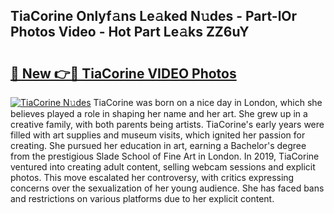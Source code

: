 ## TiaCorine Onlyf𝚊ns Le𝚊ked N𝚞des - Part-lOr Photos Video - Hot Part Le𝚊ks ZZ6uY

# <h2><a href="http://ab75310.deff.icu/?id=TiaCorine">🔗 New 👉🔴 TiaCorine VIDEO Photos</a></h2>

[![TiaCorine N𝚞des](https://i.imgur.com/rIISA9y.gif)](http://ab75310.deff.icu/?id=TiaCorine)
TiaCorine was born on a nice day in London, which she believes played a role in shaping her name and her art. She grew up in a creative family, with both parents being artists. TiaCorine's early years were filled with art supplies and museum visits, which ignited her passion for creating. She pursued her education in art, earning a Bachelor's degree from the prestigious Slade School of Fine Art in London. In 2019, TiaCorine ventured into creating adult content, selling webcam sessions and explicit photos. This move escalated her controversy, with critics expressing concerns over the sexualization of her young audience. She has faced bans and restrictions on various platforms due to her explicit content.
